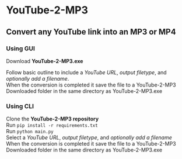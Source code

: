# YouTube-2-MP3

## Convert any YouTube link into an MP3 or MP4

### Using GUI

Download **YouTube-2-MP3.exe**

Follow basic outline to include a *YouTube URL*, *output filetype*, and *optionally add a filename*. <br />
When the conversion is completed it save the file to a YouTube-2-MP3 Downloaded folder in the same directory as YouTube-2-MP3.exe <br />

### Using CLI

Clone the **YouTube-2-MP3 repository** <br />
Run `pip install -r requirements.txt` <br />
Run `python main.py` <br />
Select a *YouTube URL*, *output filetype*, and *optionally add a filename* <br />
When the conversion is completed it save the file to a YouTube-2-MP3 Downloaded folder in the same directory as YouTube-2-MP3.exe <br />
